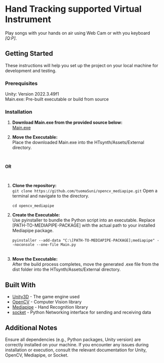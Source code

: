 # Hand Tracking supported Virtual Instrument

Play songs with your hands on air using Web Cam or with you keyboard *[Q:P]*.

## Getting Started

These instructions will help you set up the project on your local machine for development and testing.

### Prerequisites

Unity: Version 2022.3.49f1 <br>
Main.exe: Pre-built executable or build from source

### Installation

1. **Download Main.exe from the provided source below:** <br>
[Main.exe](https://www.dropbox.com/scl/fi/s1cy84rrwmogtx0u2zvmb/Main.exe?rlkey=fpzn4vum7kww85uga0cqernyq&st=sf7fech6&dl=0)

2. **Move the Executable:** <br>
Place the downloaded Main.exe into the HTsynth/Assets/External directory. <br>

<br>

**OR** <br>

<br>

1. **Clone the repository:** <br>
`git clone https://github.com/tuomaSuni/opencv_mediapipe.git`
Open a terminal and navigate to the directory. <br><br>
`cd opencv_mediapipe`

2. **Create the Executable:** <br>
Use pyinstaller to bundle the Python script into an executable. Replace [PATH-TO-MEDIAPIPE-PACKAGE] with the actual path to your installed Mediapipe package.<br><br>
`pyinstaller --add-data "C:\[PATH-TO-MEDIAPIPE-PACKAGE];mediapipe" --noconsole --one-file Main.py` <br><br>

3. **Move the Executable:** <br>
After the build process completes, move the generated .exe file from the dist folder into the HTsynth/Assets/External directory.

## Built With

* [Unity3D](https://unity.com/) - The game engine used
* [OpenCV](https://pypi.org/project/opencv-python/) - Computer Vision library
* [Mediapipe](https://pypi.org/project/mediapipe/) - Hand Recognition library
* [socket](https://docs.python.org/3/library/socket.html) - Python Networking interface for sending and receiving data

## Additional Notes

Ensure all dependencies (e.g., Python packages, Unity version) are correctly installed on your machine.
If you encounter any issues during installation or execution, consult the relevant documentation for Unity, OpenCV, Mediapipe, or Socket.

